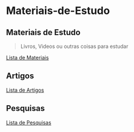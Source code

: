 # Materiais-de-Estudo

## Materiais de Estudo

> Livros, Videos ou outras coisas para estudar

<a href="https://github.com/Liga-IA/Materiais-de-Estudo/blob/main/MATERIAIS.md">Lista de Materiais</a>


## Artigos

<a href="https://github.com/Liga-IA/Materiais-de-Estudo/blob/main/ARTIGOS.md">Lista de Artigos</a>


## Pesquisas

<a href="https://github.com/Liga-IA/Materiais-de-Estudo/blob/main/PESQUISAS.md">Lista de Pesquisas</a>
